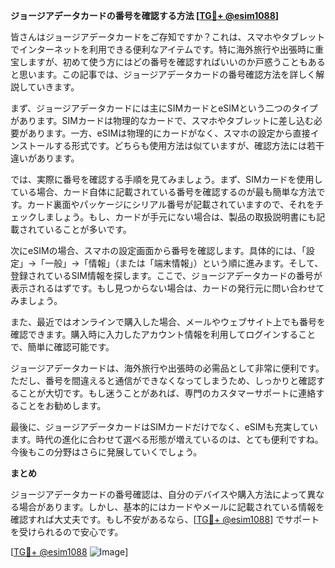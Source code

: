 **ジョージアデータカードの番号を確認する方法 [[TG💪+ @esim1088](https://t.me/s/esim1088)]**

皆さんはジョージアデータカードをご存知ですか？これは、スマホやタブレットでインターネットを利用できる便利なアイテムです。特に海外旅行や出張時に重宝しますが、初めて使う方にはどの番号を確認すればいいのか戸惑うこともあると思います。この記事では、ジョージアデータカードの番号確認方法を詳しく解説していきます。

まず、ジョージアデータカードには主にSIMカードとeSIMという二つのタイプがあります。SIMカードは物理的なカードで、スマホやタブレットに差し込む必要があります。一方、eSIMは物理的にカードがなく、スマホの設定から直接インストールする形式です。どちらも使用方法は似ていますが、確認方法には若干違いがあります。

では、実際に番号を確認する手順を見てみましょう。まず、SIMカードを使用している場合、カード自体に記載されている番号を確認するのが最も簡単な方法です。カード裏面やパッケージにシリアル番号が記載されていますので、それをチェックしましょう。もし、カードが手元にない場合は、製品の取扱説明書にも記載されていることが多いです。

次にeSIMの場合、スマホの設定画面から番号を確認します。具体的には、「設定」→「一般」→「情報」（または「端末情報」）という順に進みます。そして、登録されているSIM情報を探します。ここで、ジョージアデータカードの番号が表示されるはずです。もし見つからない場合は、カードの発行元に問い合わせてみましょう。

また、最近ではオンラインで購入した場合、メールやウェブサイト上でも番号を確認できます。購入時に入力したアカウント情報を利用してログインすることで、簡単に確認可能です。

ジョージアデータカードは、海外旅行や出張時の必需品として非常に便利です。ただし、番号を間違えると通信ができなくなってしまうため、しっかりと確認することが大切です。もし迷うことがあれば、専門のカスタマーサポートに連絡することをお勧めします。

最後に、ジョージアデータカードはSIMカードだけでなく、eSIMも充実しています。時代の進化に合わせて選べる形態が増えているのは、とても便利ですね。今後もこの分野はさらに発展していくでしょう。

**まとめ**

ジョージアデータカードの番号確認は、自分のデバイスや購入方法によって異なる場合があります。しかし、基本的にはカードやメールに記載されている情報を確認すれば大丈夫です。もし不安があるなら、[[TG💪+ @esim1088](https://t.me/s/esim1088)] でサポートを受けられるので安心です。

[[TG💪+ @esim1088](https://t.me/s/esim1088) ![Image](https://i.postimg.cc/Y0z9fWf4/image.png)]